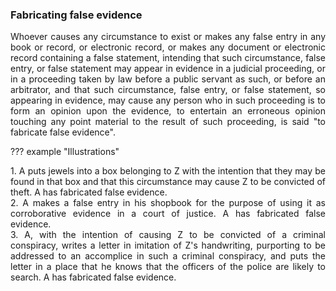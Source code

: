 ### Fabricating false evidence
<div style="text-align: justify">

Whoever causes any circumstance to exist or makes any false entry in any book or record, or electronic record, or makes any document or electronic record containing a false statement, intending that such circumstance, false entry, or false statement may appear in evidence in a judicial proceeding, or in a proceeding taken by law before a public servant as such, or before an arbitrator, and that such circumstance, false entry, or false statement, so appearing in evidence, may cause any person who in such proceeding is to form an opinion upon the evidence, to entertain an erroneous opinion touching any point material to the result of such proceeding, is said "to fabricate false evidence".

</div>

??? example "Illustrations"
    <div style="text-align: justify"> 1. A puts jewels into a box belonging to Z with the intention that they may be found in that box and that this circumstance may cause Z to be convicted of theft. A has fabricated false evidence.
    <div style="text-align: justify"> 2. A makes a false entry in his shopbook for the purpose of using it as corroborative evidence in a court of justice. A has fabricated false evidence.
    <div style="text-align: justify"> 3. A, with the intention of causing Z to be convicted of a criminal conspiracy, writes a letter in imitation of Z's handwriting, purporting to be addressed to an accomplice in such a criminal conspiracy, and puts the letter in a place that he knows that the officers of the police are likely to search. A has fabricated false evidence.
